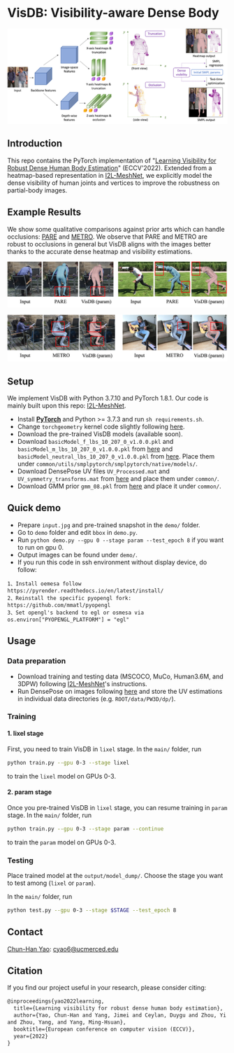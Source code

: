# VisDB: Visibility-aware Dense Body

<p align="center">  
<img src="assets/framework.png">  
</p> 

## Introduction

This repo contains the PyTorch implementation of "[Learning Visibility for Robust Dense Human Body Estimation](https://github.com/chhankyao/papers/blob/main/2568.pdf)" (ECCV'2022). Extended from a heatmap-based representation in [I2L-MeshNet](https://github.com/mks0601/I2L-MeshNet_RELEASE), we explicitly model the dense visibility of human joints and vertices to improve the robustness on partial-body images. 


## Example Results

We show some qualitative comparisons against prior arts which can handle occlusions: [PARE](https://openaccess.thecvf.com/content/ICCV2021/papers/Kocabas_PARE_Part_Attention_Regressor_for_3D_Human_Body_Estimation_ICCV_2021_paper.pdf) and [METRO](https://openaccess.thecvf.com/content/CVPR2021/papers/Lin_End-to-End_Human_Pose_and_Mesh_Reconstruction_with_Transformers_CVPR_2021_paper.pdf). We observe that PARE and METRO are robust to occlusions in general but VisDB aligns with the images better thanks to the accurate dense heatmap and visibility estimations. 

<p align="center">  
<img src="assets/pare.png">  
</p> 
<p align="center">  
<img src="assets/metro.png">  
</p> 


## Setup

We implement VisDB with Python 3.7.10 and PyTorch 1.8.1. Our code is mainly built upon this repo: [I2L-MeshNet](https://github.com/mks0601/I2L-MeshNet_RELEASE).

* Install **[PyTorch](https://pytorch.org)** and Python >= 3.7.3 and run `sh requirements.sh`. 
* Change `torchgeometry` kernel code slightly following [here](https://github.com/mks0601/I2L-MeshNet_RELEASE/issues/6#issuecomment-675152527).
* Download the pre-trained VisDB models (available soon).
* Download `basicModel_f_lbs_10_207_0_v1.0.0.pkl` and `basicModel_m_lbs_10_207_0_v1.0.0.pkl` from [here](https://smpl.is.tue.mpg.de/) and `basicModel_neutral_lbs_10_207_0_v1.0.0.pkl` from [here](http://smplify.is.tue.mpg.de/). Place them under `common/utils/smplpytorch/smplpytorch/native/models/`.
* Download DensePose UV files `UV_Processed.mat` and `UV_symmetry_transforms.mat` from [here](https://dl.fbaipublicfiles.com/densepose/densepose_uv_data.tar.gz) and place them under `common/`.
* Download GMM prior `gmm_08.pkl` from [here](https://github.com/vchoutas/smplify-x/files/3295771/gmm_08.zip) and place it under `common/`.


## Quick demo
* Prepare `input.jpg` and pre-trained snapshot in the `demo/` folder.
* Go to `demo` folder and edit `bbox` in `demo.py`.
* Run `python demo.py --gpu 0 --stage param --test_epoch 8` if you want to run on gpu 0.
* Output images can be found under `demo/`.
* If you run this code in ssh environment without display device, do follow:
```
1、Install oemesa follow https://pyrender.readthedocs.io/en/latest/install/
2、Reinstall the specific pyopengl fork: https://github.com/mmatl/pyopengl
3、Set opengl's backend to egl or osmesa via os.environ["PYOPENGL_PLATFORM"] = "egl"
```

## Usage

### Data preparation
* Download training and testing data (MSCOCO, MuCo, Human3.6M, and 3DPW) following [I2L-MeshNet](https://github.com/mks0601/I2L-MeshNet_RELEASE)'s instructions.
* Run DensePose on images following [here](https://github.com/facebookresearch/detectron2/blob/main/projects/DensePose/doc/TOOL_APPLY_NET.md) and store the UV estimations in individual data directories (e.g. `ROOT/data/PW3D/dp/`).

### Training

#### 1. lixel stage
First, you need to train VisDB in `lixel` stage. In the `main/` folder, run  
```bash  
python train.py --gpu 0-3 --stage lixel 
```  
to train the `lixel` model on GPUs 0-3. 

#### 2. param stage
Once you pre-trained VisDB in `lixel` stage, you can resume training in `param` stage. In the `main/` folder, run  
```bash  
python train.py --gpu 0-3 --stage param --continue
```  
to train the `param` model on GPUs 0-3.

### Testing
Place trained model at the `output/model_dump/`.  Choose the stage you want to test among (`lixel` or `param`).
  
In the `main/` folder, run  
```bash  
python test.py --gpu 0-3 --stage $STAGE --test_epoch 8 
```


## Contact

[Chun-Han Yao](https://www.chhankyao.com/): <cyao6@ucmerced.edu>



## Citation

If you find our project useful in your research, please consider citing:

```
@inproceedings{yao2022learning,
  title={Learning visibility for robust dense human body estimation},
  author={Yao, Chun-Han and Yang, Jimei and Ceylan, Duygu and Zhou, Yi and Zhou, Yang, and Yang, Ming-Hsuan},
  booktitle={European conference on computer vision (ECCV)},
  year={2022}
}
```
